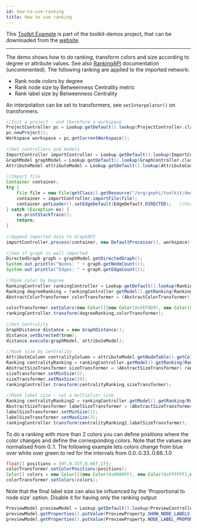 ```yaml
---
id: how-to-use-ranking
title: How to use ranking
---
```


This [Toolkit Example](/Toolkit/how-to-build-the-toolkit) is part of the toolkit-demos project, that can be downloaded from the [website](http://gephi.org/toolkit).

***

The demo shows how to do ranking, transform colors and size according to degree or attribute values. See also [RankingAPI](http://gephi.org/docs/api/org/gephi/ranking/api/package-summary.html) documentation (uncommented).
The following ranking are applied to the imported network:
* Rank node colors by degree
* Rank node size by Betweenness Centrality metric
* Rank label size by Betweenness Centrality

An interpolation can be set to transformers, see `setInterpolator()` on transformers.

```java
//Init a project - and therefore a workspace
ProjectController pc = Lookup.getDefault().lookup(ProjectController.class);
pc.newProject();
Workspace workspace = pc.getCurrentWorkspace();
 
//Get controllers and models
ImportController importController = Lookup.getDefault().lookup(ImportController.class);
GraphModel graphModel = Lookup.getDefault().lookup(GraphController.class).getModel();
AttributeModel attributeModel = Lookup.getDefault().lookup(AttributeController.class).getModel();
 
//Import file
Container container;
try {
    File file = new File(getClass().getResource("/org/gephi/toolkit/demos/resources/lesmiserables.gml").toURI());
    container = importController.importFile(file);
    container.getLoader().setEdgeDefault(EdgeDefault.DIRECTED);   //Force DIRECTED
} catch (Exception ex) {
    ex.printStackTrace();
    return;
}
 
//Append imported data to GraphAPI
importController.process(container, new DefaultProcessor(), workspace);
 
//See if graph is well imported
DirectedGraph graph = graphModel.getDirectedGraph();
System.out.println("Nodes: " + graph.getNodeCount());
System.out.println("Edges: " + graph.getEdgeCount());
 
//Rank color by Degree
RankingController rankingController = Lookup.getDefault().lookup(RankingController.class);
Ranking degreeRanking = rankingController.getModel().getRanking(Ranking.NODE_ELEMENT, Ranking.DEGREE_RANKING);
AbstractColorTransformer colorTransformer = (AbstractColorTransformer) rankingController.getModel().getTransformer(Ranking.NODE_ELEMENT, Transformer.RENDERABLE_COLOR);
 
colorTransformer.setColors(new Color[]{new Color(0xFEF0D9), new Color(0xB30000)});
rankingController.transform(degreeRanking,colorTransformer);
 
//Get Centrality
GraphDistance distance = new GraphDistance();
distance.setDirected(true);
distance.execute(graphModel, attributeModel);
 
//Rank size by centrality
AttributeColumn centralityColumn = attributeModel.getNodeTable().getColumn(GraphDistance.BETWEENNESS);
Ranking centralityRanking = rankingController.getModel().getRanking(Ranking.NODE_ELEMENT, centralityColumn.getId());
AbstractSizeTransformer sizeTransformer = (AbstractSizeTransformer) rankingController.getModel().getTransformer(Ranking.NODE_ELEMENT, Transformer.RENDERABLE_SIZE);
sizeTransformer.setMinSize(3);
sizeTransformer.setMaxSize(20);
rankingController.transform(centralityRanking,sizeTransformer);
 
//Rank label size - set a multiplier size
Ranking centralityRanking2 = rankingController.getModel().getRanking(Ranking.NODE_ELEMENT, centralityColumn.getId());
AbstractSizeTransformer labelSizeTransformer = (AbstractSizeTransformer) rankingController.getModel().getTransformer(Ranking.NODE_ELEMENT, Transformer.LABEL_SIZE);
labelSizeTransformer.setMinSize(1);
labelSizeTransformer.setMaxSize(3);
rankingController.transform(centralityRanking2,labelSizeTransformer);
```

To do a ranking with more than 2 colors you can define positions where the color changes and define the corresponding colors. Note that the values are normalised from 0..1. The following example lets colors change from blue over white over green to red for the intervals from 0.0..0.33..0.66..1.0

```java
float[] positions = {0f,0.33f,0.66f,1f};
colorTransformer.setColorPositions(positions);
Color[] colors = new Color[]{new Color(0x0000FF), new Color(0xFFFFFF),new Color(0x00FF00),new Color(0xFF0000)};
colorTransformer.setColors(colors);
```

Note that the final label size can also be influenced by the 'Proportional to node size' option. Disable it for having only the ranking output:

```java
PreviewModel previewModel = Lookup.getDefault().lookup(PreviewController.class).getModel();
previewModel.getProperties().putValue(PreviewProperty.SHOW_NODE_LABELS, Boolean.TRUE);
previewModel.getProperties().putValue(PreviewProperty.NODE_LABEL_PROPORTIONAL_SIZE, Boolean.FALSE);
```